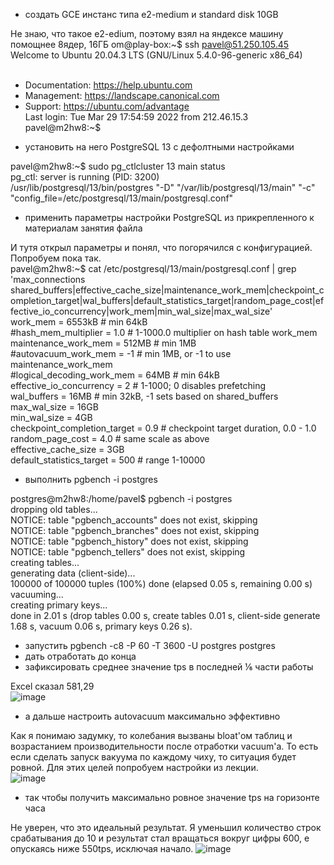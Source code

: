  - создать GCE инстанс типа e2-medium и standard disk 10GB

Не знаю, что такое e2-edium, поэтому взял на яндексе машину помощнее 8ядер, 16ГБ
om@play-box:~$ ssh pavel@51.250.105.45<BR>
Welcome to Ubuntu 20.04.3 LTS (GNU/Linux 5.4.0-96-generic x86_64)<BR>
<BR>
 * Documentation:  https://help.ubuntu.com<BR>
 * Management:     https://landscape.canonical.com<BR>
 * Support:        https://ubuntu.com/advantage<BR>
Last login: Tue Mar 29 17:54:59 2022 from 212.46.15.3<BR>
pavel@m2hw8:~$<BR>

 - установить на него PostgreSQL 13 с дефолтными настройками
 
 pavel@m2hw8:~$ sudo pg_ctlcluster 13 main status<BR>
pg_ctl: server is running (PID: 3200)<BR>
/usr/lib/postgresql/13/bin/postgres "-D" "/var/lib/postgresql/13/main" "-c" "config_file=/etc/postgresql/13/main/postgresql.conf"

 
 - применить параметры настройки PostgreSQL из прикрепленного к материалам занятия файла
 
 И тутя открыл параметры и понял, что погорячился  с конфигурацией. Попробуем пока так.<BR>
 pavel@m2hw8:~$ cat /etc/postgresql/13/main/postgresql.conf | grep 'max_connections shared_buffers\|effective_cache_size\|maintenance_work_mem\|checkpoint_completion_target\|wal_buffers\|default_statistics_target\|random_page_cost\|effective_io_concurrency\|work_mem\|min_wal_size\|max_wal_size'<BR>
work_mem = 6553kB                               # min 64kB<BR>
#hash_mem_multiplier = 1.0              # 1-1000.0 multiplier on hash table work_mem<BR>
maintenance_work_mem = 512MB            # min 1MB<BR>
#autovacuum_work_mem = -1               # min 1MB, or -1 to use maintenance_work_mem<BR>
#logical_decoding_work_mem = 64MB       # min 64kB<BR>
effective_io_concurrency = 2            # 1-1000; 0 disables prefetching<BR>
wal_buffers = 16MB                      # min 32kB, -1 sets based on shared_buffers<BR>
max_wal_size = 16GB<BR>
min_wal_size = 4GB<BR>
checkpoint_completion_target = 0.9      # checkpoint target duration, 0.0 - 1.0<BR>
random_page_cost = 4.0                  # same scale as above<BR>
effective_cache_size = 3GB<BR>
default_statistics_target = 500 # range 1-10000<BR>

 
 - выполнить pgbench -i postgres
 
 postgres@m2hw8:/home/pavel$ pgbench -i postgres<BR>
dropping old tables...<BR>
NOTICE:  table "pgbench_accounts" does not exist, skipping<BR>
NOTICE:  table "pgbench_branches" does not exist, skipping<BR>
NOTICE:  table "pgbench_history" does not exist, skipping<BR>
NOTICE:  table "pgbench_tellers" does not exist, skipping<BR>
creating tables...<BR>
generating data (client-side)...<BR>
100000 of 100000 tuples (100%) done (elapsed 0.05 s, remaining 0.00 s)<BR>
vacuuming...<BR>
creating primary keys...<BR>
done in 2.01 s (drop tables 0.00 s, create tables 0.01 s, client-side generate 1.68 s, vacuum 0.06 s, primary keys 0.26 s).<BR>
 
 - запустить pgbench -c8 -P 60 -T 3600 -U postgres postgres
 - дать отработать до конца
 - зафиксировать среднее значение tps в последней ⅙ части работы
 
 Excel сказал 581,29<BR>
 ![image](https://user-images.githubusercontent.com/16693077/160692170-388dbb7d-d4b3-41bc-bcc2-2385df68ee50.png)

 
 - а дальше настроить autovacuum максимально эффективно
 
 Как я понимаю задумку, то колебания вызваны bloat'ом таблиц и возрастанием производительности после отработки vacuum'а. То есть если сделать запуск вакуума по каждому чиху, то ситуация будет ровной. Для этих целей попробуем настройки из лекции.<BR>
 ![image](https://user-images.githubusercontent.com/16693077/160693264-9d50ecd2-81c3-407f-87e4-3c9cdaadfe24.png)

 
 - так чтобы получить максимально ровное значение tps на горизонте часа
 
 Не уверен, что это идеальный результат. Я уменьшил количество строк срабатывания до 10 и результат стал вращаться вокруг цифры 600, е опускаясь ниже 550tps, исключая начало.
 ![image](https://user-images.githubusercontent.com/16693077/160708515-f2974256-6b77-4071-a38f-80540ad257f6.png)

 
